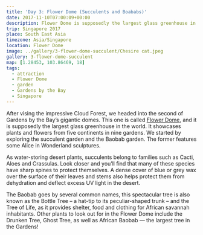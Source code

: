 ```yaml
---
title: 'Day 3: Flower Dome (Succulents and Boababs)'
date: 2017-11-10T07:00:09+00:00
description: Flower Dome is supposedly the largest glass greenhouse in the world. It showcases plants and flowers from five continents in nine gardens.
trip: Singapore 2017
place: South East Asia
timezone: Asia/Singapore
location: Flower Dome
image: ../gallery/3-flower-dome-succulent/Chesire cat.jpeg
gallery: 3-flower-dome-succulent
map: [1.28453, 103.86469, 18]
tags:
  - attraction
  - Flower Dome
  - garden
  - Gardens by the Bay
  - Singapore
---
```


After vising the impressive Cloud Forest, we headed into the second of Gardens by the Bay&#8217;s gigantic domes. This one is called [Flower Dome][1], and it is supposedly the largest glass greenhouse in the world. It showcases plants and flowers from five continents in nine gardens. We started by exploring the succulent garden and the Baobab garden. The former features some Alice in Wonderland sculptures.

As water-storing desert plants, succulents belong to families such as Cacti, Aloes and Crassulas. Look closer and you’ll find that many of these species have sharp spines to protect themselves. A dense cover of blue or grey wax over the surface of their leaves and stems also helps protect them from dehydration and deflect excess UV light in the desert.

The Baobab goes by several common names, this spectacular tree is also known as the Bottle Tree – a hat-tip to its peculiar-shaped trunk – and the Tree of Life, as it provides shelter, food and clothing for African savannah inhabitants. Other plants to look out for in the Flower Dome include the Drunken Tree, Ghost Tree, as well as African Baobab — the largest tree in the Gardens!

[1]: http://www.gardensbythebay.com.sg/en/attractions/flower-dome/visitor-information.html
